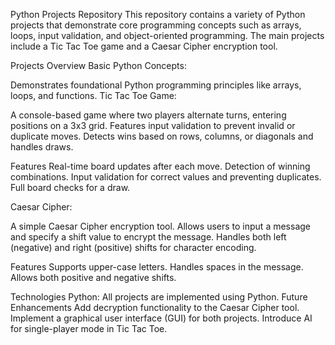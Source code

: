 
Python Projects Repository
This repository contains a variety of Python projects that demonstrate core programming concepts such as arrays, loops, input validation, and object-oriented programming. The main projects include a Tic Tac Toe game and a Caesar Cipher encryption tool.

Projects Overview
Basic Python Concepts:

Demonstrates foundational Python programming principles like arrays, loops, and functions.
Tic Tac Toe Game:

A console-based game where two players alternate turns, entering positions on a 3x3 grid.
Features input validation to prevent invalid or duplicate moves.
Detects wins based on rows, columns, or diagonals and handles draws.

Features
Real-time board updates after each move.
Detection of winning combinations.
Input validation for correct values and preventing duplicates.
Full board checks for a draw.

Caesar Cipher:

A simple Caesar Cipher encryption tool.
Allows users to input a message and specify a shift value to encrypt the message.
Handles both left (negative) and right (positive) shifts for character encoding.

Features
Supports upper-case letters.
Handles spaces in the message.
Allows both positive and negative shifts.

Technologies
Python: All projects are implemented using Python.
Future Enhancements
Add decryption functionality to the Caesar Cipher tool.
Implement a graphical user interface (GUI) for both projects.
Introduce AI for single-player mode in Tic Tac Toe.
